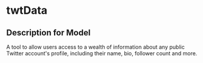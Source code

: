 # twtData

## Description for Model

A tool to allow users access to a wealth of information about any public Twitter account's profile, including their name, bio, follower count and more.

